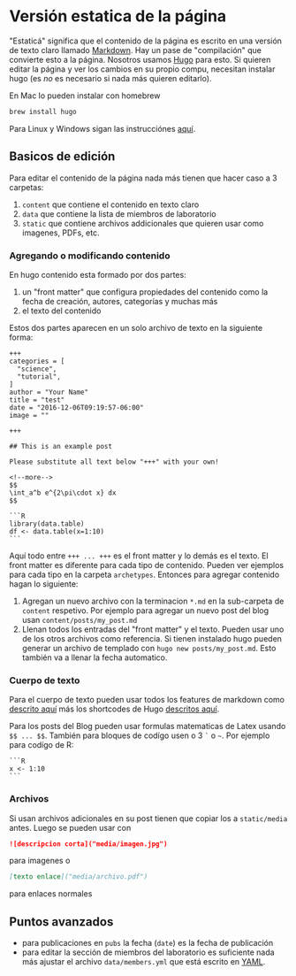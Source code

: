 # Versión estatica de la página

"Estaticá" significa que el contenido de la página es escrito en una versión de texto claro llamado [Markdown](https://es.wikipedia.org/wiki/Markdown). Hay un pase de "compilación" que convierte esto a la página. Nosotros usamos
[Hugo](https://gohugo.io) para esto. Si quieren editar la página y ver los cambios en su propio compu, necesitan instalar hugo (es *no* es necesario si nada más quieren editarlo).

En Mac lo pueden instalar con homebrew

```bash
brew install hugo
```

Para Linux y Windows sigan las instrucciónes [aquí](http://gohugo.io/overview/quickstart/).

## Basicos de edición

Para editar el contenido de la página nada más tienen que hacer caso a 3 carpetas:

1. `content` que contiene el contenido en texto claro
2. `data` que contiene la lista de miembros de laboratorio
3. `static` que contiene archivos addicionales que quieren usar como imagenes, PDFs, etc.

### Agregando o modificando contenido

En hugo contenido esta formado por dos partes:

1. un "front matter" que configura propiedades del contenido como la fecha de creación, autores, categorías y muchas más
2. el texto del contenido

Estos dos partes aparecen en un solo archivo de texto en la siguiente forma:

    +++
    categories = [
      "science",
      "tutorial",
    ]
    author = "Your Name"
    title = "test"
    date = "2016-12-06T09:19:57-06:00"
    image = ""

    +++

    ## This is an example post

    Please substitute all text below "+++" with your own!

    <!--more-->
    $$
    \int_a^b e^{2\pi\cdot x} dx
    $$

    ```R
    library(data.table)
    df <- data.table(x=1:10)
    ```


Aquí todo entre `+++ ... +++` es el front matter y lo demás es el texto. El front matter es diferente para cada tipo de contenido. Pueden ver ejemplos para cada tipo en la carpeta `archetypes`. Entonces para agregar contenido hagan lo siguiente:

1. Agregan un nuevo archivo con la terminacion `*.md` en la sub-carpeta de `content` respetivo. Por ejemplo para agregar un
   nuevo post del blog usan `content/posts/my_post.md`
2. Llenan todos los entradas del "front matter" y el texto. Pueden usar uno de los otros archivos como referencia. Si tienen    instalado hugo pueden generar un archivo de templado con `hugo new posts/my_post.md`. Esto también va a llenar la fecha
   automatico.

### Cuerpo de texto

Para el cuerpo de texto pueden usar todos los features de markdown como [descrito aquí](https://guides.github.com/features/mastering-markdown/) más los shortcodes
de Hugo [descritos aquí](http://gohugo.io/extras/shortcodes/).

Para los posts del Blog pueden usar formulas matematicas de Latex usando
`$$ ... $$`. También para bloques de codígo usen o 3 `` ` `` o `~`. Por ejemplo para codígo de R:


    ```R
    x <- 1:10
    ```


### Archivos

Si usan archivos adicionales en su post tienen que copiar los a `static/media`
antes. Luego se pueden usar con

```markdown
![descripcion corta]("media/imagen.jpg")
```
para imagenes o

```markdown
[texto enlace]("media/archivo.pdf")
```
para enlaces normales

## Puntos avanzados

- para publicaciones en `pubs` la fecha (`date`) es la fecha de publicación
- para editar la sección de miembros del laboratorio es suficiente nada más
  ajustar el archivo `data/members.yml` que está escrito en
  [YAML](https://es.wikipedia.org/wiki/YAML).
